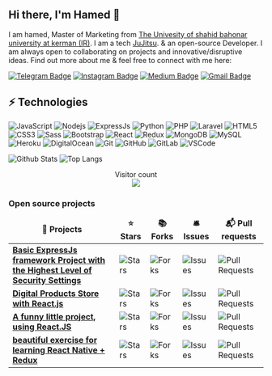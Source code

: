 ## Hi there, I'm Hamed 👋

I am hamed, Master of Marketing from [The Univesity of shahid bahonar university at kerman (IR)](https://uk.ac.ir/en/home). I am a tech  [JuJitsu](https://en.wikipedia.org/wiki/Jujutsu). & an open-source Developer. I am always open to collaborating on projects and innovative/disruptive ideas. Find out more about me & feel free to connect with me here:

[![Telegram Badge](https://img.shields.io/badge/-Hamed_1998a-blue?style=flat-square&logo=Telegram&logoColor=white&link=https://t.me/Hamed_1998a)](https://t.me/Hamed_1998a)
[![Instagram Badge](https://img.shields.io/badge/-hamed_zeidabadi_73-purple?style=flat-square&logo=instagram&logoColor=white&link=https://instagram.com/hamed_zeidabadi_73/)](https://instagram.com/hamed_zeidabadi_73)
[![Medium Badge](https://img.shields.io/badge/-@zeidabadi73-03a57a?style=flat-square&labelColor=000000&logo=Medium&link=https://virgool.io/@zeidabadi73)](https://virgool.io/@zeidabadi73)
[![Gmail Badge](https://img.shields.io/badge/-zeidabadi73@gmail.com-c14438?style=flat-square&logo=Gmail&logoColor=white&link=mailto:zeidabadi73@gmail.com)](mailto:zeidabadi73@gmail.com)

## ⚡ Technologies

![JavaScript](https://img.shields.io/badge/-JavaScript-black?style=flat-square&logo=javascript)
![Nodejs](https://img.shields.io/badge/-Nodejs-black?style=flat-square&logo=Node.js)
![ExpressJs](https://img.shields.io/badge/-ExpressJs-black?style=flat-square&logo=express.js)
![Python](https://img.shields.io/badge/-Python-black?style=flat-square&logo=Python)
![PHP](https://img.shields.io/badge/-PHP-f9f7d9?style=flat-square&logo=php)
![Laravel](https://img.shields.io/badge/-Laravel-f9f7d9?style=flat-square&logo=laravel)
![HTML5](https://img.shields.io/badge/-HTML5-E34F26?style=flat-square&logo=html5&logoColor=white)
![CSS3](https://img.shields.io/badge/-CSS3-1572B6?style=flat-square&logo=css3)
![Sass](https://img.shields.io/badge/-Sass-1572B6?style=flat-square&logo=sass)
![Bootstrap](https://img.shields.io/badge/-Bootstrap-563D7C?style=flat-square&logo=bootstrap)
![React](https://img.shields.io/badge/-React-414141?style=flat-square&logo=react)
![Redux](https://img.shields.io/badge/-Redux-414141?style=flat-square&logo=redux)
![MongoDB](https://img.shields.io/badge/-MongoDB-black?style=flat-square&logo=mongodb)
![MySQL](https://img.shields.io/badge/-MySQL-black?style=flat-square&logo=mysql)
![Heroku](https://img.shields.io/badge/-Heroku-430098?style=flat-square&logo=heroku)
![DigitalOcean](https://img.shields.io/badge/-Digital%20Ocean-darkblue?style=flat-square&logo=digitalocean)
![Git](https://img.shields.io/badge/-Git-black?style=flat-square&logo=git)
![GitHub](https://img.shields.io/badge/-GitHub-181717?style=flat-square&logo=github)
![GitLab](https://img.shields.io/badge/-GitLab-FCA121?style=flat-square&logo=gitlab)
![VSCode](https://img.shields.io/badge/-VSCode-blue?style=flat-square&logo=vscode)




![Github Stats](https://github-readme-stats.vercel.app/api?username=hamed-zeidabadi&count_private=true&show_icons=true&include_all_commits=true)
![Top Langs](https://github-readme-stats.vercel.app/api/top-langs/?username=hamed-zeidabadi&hide=TeX&layout=compact)

<p align="center"> 
  Visitor count<br>
  <img src="https://profile-counter.glitch.me/hamed-zeidabadi/count.svg" />
</p>


<h3>Open source projects</h3>
<table>
  <thead align="center">
    <tr border: none;>
      <td><b>🎁 Projects</b></td>
      <td><b>⭐ Stars</b></td>
      <td><b>📚 Forks</b></td>
      <td><b>🛎 Issues</b></td>
      <td><b>📬 Pull requests</b></td>
    </tr>
  </thead>
  <tbody>
    <tr>
	    <td><a href="https://github.com/hamed-zeidabadi/NodeJs_highest_security_api"><b>Basic ExpressJs framework Project with the Highest Level of Security Settings</b></a></td>
      <td><img alt="Stars" src="https://img.shields.io/github/stars/hamed-zeidabadi/NodeJs_highest_security_api?style=flat-square&labelColor=343b41"/></td>
      <td><img alt="Forks" src="https://img.shields.io/github/forks/hamed-zeidabadi/NodeJs_highest_security_api?style=flat-square&labelColor=343b41"/></td>
      <td><img alt="Issues" src="https://img.shields.io/github/issues/hamed-zeidabadi/NodeJs_highest_security_api?style=flat-square&labelColor=343b41"/></td>
      <td><img alt="Pull Requests" src="https://img.shields.io/github/issues-pr/hamed-zeidabadi/NodeJs_highest_security_api?style=flat-square&labelColor=343b41"/></td>
    </tr>
	  <tr>
		  <td><a href="https://github.com/hamed-zeidabadi/CizeDigital_FrontEnd"><b>Digital Products Store with React.js</b></a></td>
      <td><img alt="Stars" src="https://img.shields.io/github/stars/hamed-zeidabadi/CizeDigital_FrontEnd?style=flat-square&labelColor=343b41"/></td>
      <td><img alt="Forks" src="https://img.shields.io/github/forks/hamed-zeidabadi/CizeDigital_FrontEnd?style=flat-square&labelColor=343b41"/></td>
      <td><img alt="Issues" src="https://img.shields.io/github/issues/hamed-zeidabadi/CizeDigital_FrontEnd?style=flat-square&labelColor=343b41"/></td>
      <td><img alt="Pull Requests" src="https://img.shields.io/github/issues-pr/hamed-zeidabadi/CizeDigital_FrontEnd?style=flat-square&labelColor=343b41"/></td>
    </tr>
		<tr>
			<td><a href="https://github.com/hamed-zeidabadi/skullcandy"><b>A funny little project, using React.JS</b></a></td>
      <td><img alt="Stars" src="https://img.shields.io/github/stars/hamed-zeidabadi/skullcandy?style=flat-square&labelColor=343b41"/></td>
      <td><img alt="Forks" src="https://img.shields.io/github/forks/hamed-zeidabadi/skullcandy?style=flat-square&labelColor=343b41"/></td>
      <td><img alt="Issues" src="https://img.shields.io/github/issues/hamed-zeidabadi/skullcandy?style=flat-square&labelColor=343b41"/></td>
      <td><img alt="Pull Requests" src="https://img.shields.io/github/issues-pr/hamed-zeidabadi/skullcandy?style=flat-square&labelColor=343b41"/></td>
    </tr>
	  <tr>
			<td><a href="https://github.com/hamed-zeidabadi/Likegram"><b>beautiful exercise for learning React Native + Redux</b></a></td>
      <td><img alt="Stars" src="https://img.shields.io/github/stars/hamed-zeidabadi/Likegram?style=flat-square&labelColor=343b41"/></td>
      <td><img alt="Forks" src="https://img.shields.io/github/forks/hamed-zeidabadi/Likegram?style=flat-square&labelColor=343b41"/></td>
      <td><img alt="Issues" src="https://img.shields.io/github/issues/hamed-zeidabadi/Likegram?style=flat-square&labelColor=343b41"/></td>
      <td><img alt="Pull Requests" src="https://img.shields.io/github/issues-pr/hamed-zeidabadi/Likegram?style=flat-square&labelColor=343b41"/></td>
    </tr>
  </tbody>
</table>
